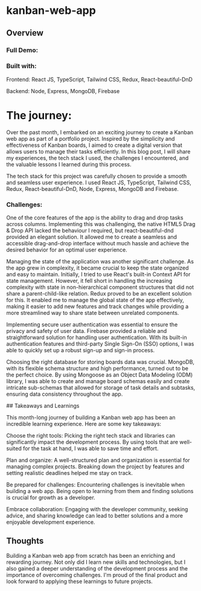 # kanban-web-app

## Overview

### Full Demo:

### Built with:
Frontend: React JS, TypeScript, Tailwind CSS, Redux, React-beautiful-DnD

Backend: Node, Express, MongoDB, Firebase

# The journey:

Over the past month, I embarked on an exciting journey to create a Kanban web app as part of a portfolio project. Inspired by the simplicity and effectiveness of Kanban boards, I aimed to create a digital version that allows users to manage their tasks efficiently. In this blog post, I will share my experiences, the tech stack I used, the challenges I encountered, and the valuable lessons I learned during this process.

The tech stack for this project was carefully chosen to provide a smooth and seamless user experience. I used React JS, TypeScript, Tailwind CSS, Redux, React-beautiful-DnD, Node, Express, MongoDB and Firebase.

### Challenges:

One of the core features of the app is the ability to drag and drop tasks across columns. Implementing this was challenging, the native HTML5 Drag & Drop API lacked the behaviour I required, but react-beautiful-dnd provided an elegant solution. It allowed me to create a seamless and accessible drag-and-drop interface without much hassle and achieve the desired behavior for an optimal user experience.

Managing the state of the application was another significant challenge. As the app grew in complexity, it became crucial to keep the state organized and easy to maintain. Initially, I tried to use React's built-in Context API for state management. However, it fell short in handling the increasing complexity with state in non-hierarchical component structures that did not share a parent-child-like relation. Redux proved to be an excellent  solution for this. It enabled me to manage the global state of the app effectively, making it easier to add new features and track changes while providing a more streamlined way to share state between unrelated components.

Implementing secure user authentication was essential to ensure the privacy and safety of user data. Firebase provided a reliable and straightforward solution for handling user authentication. With its built-in authentication features and third-party Single Sign-On (SSO) options, I was able to quickly set up a robust sign-up and sign-in process.

Choosing the right database for storing boards data was crucial. MongoDB, with its flexible schema structure and high performance, turned out to be the perfect choice. By using Mongoose as an Object Data Modeling (ODM) library, I was able to create and manage board schemas easily and create intricate sub-schemas that allowed for storage of task details and subtasks, ensuring data consistency throughout the app. 


## Takeaways and Learnings

This month-long journey of building a Kanban web app has been an incredible learning experience. Here are some key takeaways:

Choose the right tools: Picking the right tech stack and libraries can significantly impact the development process. By using tools that are well-suited for the task at hand, I was able to save time and effort.

Plan and organize: A well-structured plan and organization is essential for managing complex projects. Breaking down the project by features and setting realistic deadlines helped me stay on track.

Be prepared for challenges: Encountering challenges is inevitable when building a web app. Being open to learning from them and finding solutions is crucial for growth as a developer.

Embrace collaboration: Engaging with the developer community, seeking advice, and sharing knowledge can lead to better solutions and a more enjoyable development experience.

## Thoughts

Building a Kanban web app from scratch has been an enriching and rewarding journey. Not only did I learn new skills and technologies, but I also gained a deeper understanding of the development process and the importance of overcoming challenges. I'm proud of the final product and look forward to applying these learnings to future projects.
